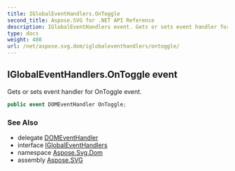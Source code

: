 ```yaml
---
title: IGlobalEventHandlers.OnToggle
second_title: Aspose.SVG for .NET API Reference
description: IGlobalEventHandlers event. Gets or sets event handler for OnToggle event
type: docs
weight: 480
url: /net/aspose.svg.dom/iglobaleventhandlers/ontoggle/
---
```

## IGlobalEventHandlers.OnToggle event

Gets or sets event handler for OnToggle event.

```csharp
public event DOMEventHandler OnToggle;
```

### See Also

* delegate [DOMEventHandler](../../../aspose.svg.dom.events/domeventhandler/)
* interface [IGlobalEventHandlers](../)
* namespace [Aspose.Svg.Dom](../../iglobaleventhandlers/)
* assembly [Aspose.SVG](../../../)
